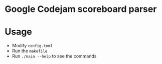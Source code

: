 # Google Codejam scoreboard parser

# Usage

* Modify `config.toml`
* Run the `makefile`
* Run `./main --help` to see the commands

